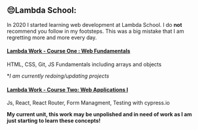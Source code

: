 ## 😔Lambda School:
In 2020 I started learning web development at Lambda School.  I do **not** recommend you follow in my footsteps. This was a big mistake that I am regretting more and more every day.  
#### [Lambda Work - Course One : Web Fundamentals](https://github.com/Lambda-Work-Course-1)
HTML, CSS, Git, JS Fundamentals including arrays and objects 

**I am currently redoing/updating projects*

#### [Lambda Work - Course Two: Web Applications I](https://github.com/Lambda-Work-Course-2)
Js, React, React Router, Form Managment, Testing with cypress.io

**My current unit, this work may be unpolished and in need of work as I am just starting to learn these concepts!**
